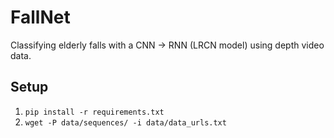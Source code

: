 # FallNet
Classifying elderly falls with a CNN -> RNN (LRCN model) using depth video data.

## Setup
1. `pip install -r requirements.txt`
2. `wget -P data/sequences/ -i data/data_urls.txt`
